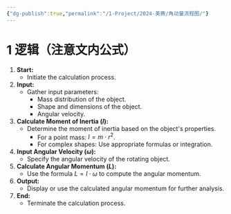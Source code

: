 ```yaml
---
{"dg-publish":true,"permalink":"/1-Project/2024-美赛/角动量流程图/"}
---
```


# 1 逻辑（注意文内公式）

1. **Start:**
    - Initiate the calculation process.
2. **Input:**
    - Gather input parameters:
        - Mass distribution of the object.
        - Shape and dimensions of the object.
        - Angular velocity.
3. **Calculate Moment of Inertia ($I$):**
    - Determine the moment of inertia based on the object's properties.
        - For a point mass: $I=m⋅r^2$.
        - For complex shapes: Use appropriate formulas or integration.
4. **Input Angular Velocity ($ω$):**
    - Specify the angular velocity of the rotating object.
5. **Calculate Angular Momentum ($L$):**
    - Use the formula $L=I⋅ω$ to compute the angular momentum.
6. **Output:**
    - Display or use the calculated angular momentum for further analysis.
7. **End:**
    - Terminate the calculation process.
